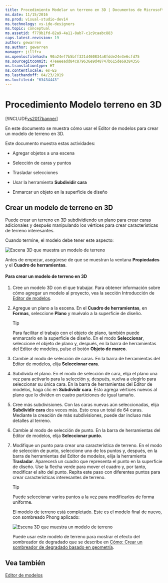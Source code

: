 ```yaml
---
title: Procedimiento Modelar un terreno en 3D | Documentos de Microsoft
ms.date: 11/15/2016
ms.prod: visual-studio-dev14
ms.technology: vs-ide-designers
ms.topic: conceptual
ms.assetid: f779b1fd-82a9-4a11-8ab7-c1c9caabc883
caps.latest.revision: 19
author: gewarren
ms.author: gewarren
manager: jillfra
ms.openlocfilehash: 90a24ef7b5bff321d460834a8fdde24e3e6cfd75
ms.sourcegitcommit: 47eeeeadd84c879636e9d48747b615de69384356
ms.translationtype: HT
ms.contentlocale: es-ES
ms.lasthandoff: 04/23/2019
ms.locfileid: "63434443"
---
```

# <a name="how-to-model-3-d-terrain"></a>Procedimiento Modelo terreno en 3D
[!INCLUDE[vs2017banner](../includes/vs2017banner.md)]

En este documento se muestra cómo usar el Editor de modelos para crear un modelo de terreno en 3D.  
  
 Este documento muestra estas actividades:  
  
- Agregar objetos a una escena  
  
- Selección de caras y puntos  
  
- Trasladar selecciones  
  
- Usar la herramienta **Subdividir cara**  
  
- Enmarcar un objeto en la superficie de diseño  
  
## <a name="creating-a-3-d-terrain-model"></a>Crear un modelo de terreno en 3D  
 Puede crear un terreno en 3D subdividiendo un plano para crear caras adicionales y después manipulando los vértices para crear características de terreno interesantes.  
  
 Cuando termine, el modelo debe tener este aspecto:  
  
 ![Escena 3D que muestra un modelo de terreno](../designers/media/digit-terrain-model.png "Digit-Terrain-Model")  
  
 Antes de empezar, asegúrese de que se muestran la ventana **Propiedades** y el **Cuadro de herramientas**.  
  
#### <a name="to-create-a-3-d-terrain-model"></a>Para crear un modelo de terreno en 3D  
  
1. Cree un modelo 3D con el que trabajar. Para obtener información sobre cómo agregar un modelo al proyecto, vea la sección Introducción de [Editor de modelos](../designers/model-editor.md).  
  
2. Agregue un plano a la escena. En el **Cuadro de herramientas**, en **Formas**, seleccione **Plano** y muévalo a la superficie de diseño.  
  
   > [!TIP]
   > Para facilitar el trabajo con el objeto de plano, también puede enmarcarlo en la superficie de diseño. En el modo **Seleccionar**, seleccione el objeto de plano y, después, en la barra de herramientas del Editor de modelos, pulse el botón **Objeto de marco**.  
  
3. Cambie al modo de selección de caras. En la barra de herramientas del Editor de modelos, elija **Seleccionar cara**.  
  
4. Subdivida el plano. En el modo de selección de cara, elija el plano una vez para activarlo para la selección y, después, vuelva a elegirlo para seleccionar su única cara. En la barra de herramientas del Editor de modelos, haga clic en **Subdividir cara**. Esto agrega vértices nuevos al plano que lo dividen en cuatro particiones de igual tamaño.  
  
5. Cree más subdivisiones. Con las caras nuevas aún seleccionadas, elija **Subdividir cara** dos veces más. Esto crea un total de 64 caras. Mediante la creación de más subdivisiones, puede dar incluso más detalles al terreno.  
  
6. Cambie al modo de selección de punto. En la barra de herramientas del Editor de modelos, elija **Seleccionar punto**.  
  
7. Modifique un punto para crear una característica de terreno. En el modo de selección de punto, seleccione uno de los puntos y, después, en la barra de herramientas del Editor de modelos, elija la herramienta **Trasladar**. Aparecerá un cuadro que representa el punto en la superficie de diseño. Use la flecha verde para mover el cuadro y, por tanto, modificar el alto del punto. Repita este paso con diferentes puntos para crear características interesantes de terreno.  
  
   > [!TIP]
   > Puede seleccionar varios puntos a la vez para modificarlos de forma uniforme.  
  
   El modelo de terreno está completado. Este es el modelo final de nuevo, con sombreado Phong aplicado:  
  
   ![Escena 3D que muestra un modelo de terreno](../designers/media/digit-terrain-model.png "Digit-Terrain-Model")  
  
   Puede usar este modelo de terreno para mostrar el efecto del sombreador de degradado que se describe en [Cómo: Crear un sombreador de degradado basado en geometría](../designers/how-to-create-a-geometry-based-gradient-shader.md).  
  
## <a name="see-also"></a>Vea también  
 [Editor de modelos](../designers/model-editor.md)
